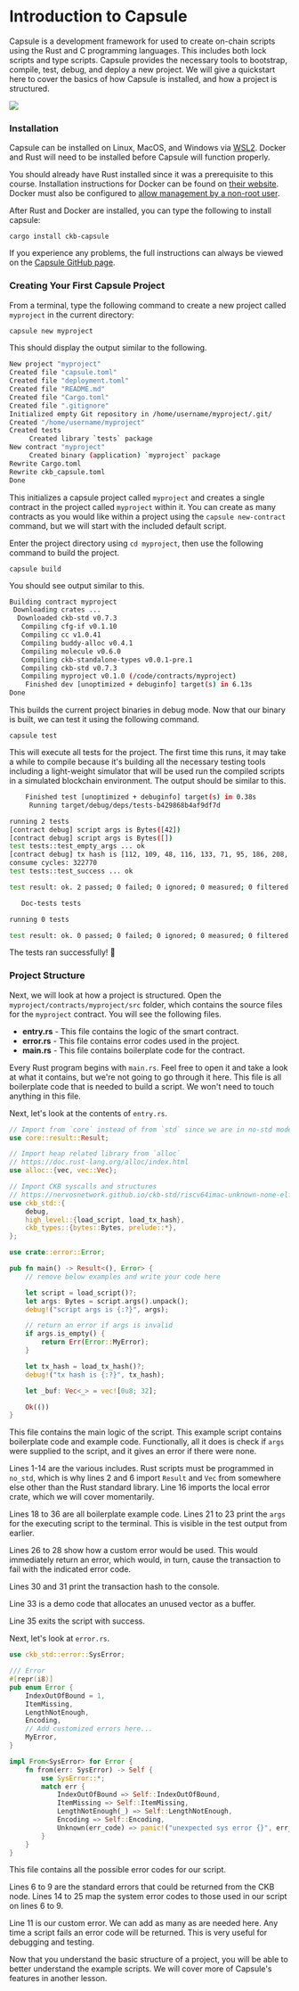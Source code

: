 # Introduction to Capsule

Capsule is a development framework for used to create on-chain scripts using the Rust and C programming languages. This includes both lock scripts and type scripts. Capsule provides the necessary tools to bootstrap, compile, test, debug, and deploy a new project. We will give a quickstart here to cover the basics of how Capsule is installed, and how a project is structured.

![](../.gitbook/assets/capsule.jpg)

### Installation

Capsule can be installed on Linux, MacOS, and Windows via [WSL2](https://docs.microsoft.com/en-us/windows/wsl/install-win10). Docker and Rust will need to be installed before Capsule will function properly.

You should already have Rust installed since it was a prerequisite to this course. Installation instructions for Docker can be found on [their website](https://docs.docker.com/get-docker/). Docker must also be configured to [allow management by a non-root user](https://docs.docker.com/engine/install/linux-postinstall/).

After Rust and Docker are installed, you can type the following to install capsule:

```text
cargo install ckb-capsule
```

If you experience any problems, the full instructions can always be viewed on the [Capsule GitHub page](https://github.com/nervosnetwork/capsule).

### Creating Your First Capsule Project

From a terminal, type the following command to create a new project called `myproject` in the current directory:

```bash
capsule new myproject
```

This should display the output similar to the following.

```bash
New project "myproject"
Created file "capsule.toml"
Created file "deployment.toml"
Created file "README.md"
Created file "Cargo.toml"
Created file ".gitignore"
Initialized empty Git repository in /home/username/myproject/.git/
Created "/home/username/myproject"
Created tests
     Created library `tests` package
New contract "myproject"
     Created binary (application) `myproject` package
Rewrite Cargo.toml
Rewrite ckb_capsule.toml
Done
```

This initializes a capsule project called `myproject` and creates a single contract in the project called `myproject` within it. You can create as many contracts as you would like within a project using the `capsule new-contract` command, but we will start with the included default script.

Enter the project directory using `cd myproject`, then use the following command to build the project.

```text
capsule build
```

You should see output similar to this.

```bash
Building contract myproject
 Downloading crates ...
  Downloaded ckb-std v0.7.3
   Compiling cfg-if v0.1.10
   Compiling cc v1.0.41
   Compiling buddy-alloc v0.4.1
   Compiling molecule v0.6.0
   Compiling ckb-standalone-types v0.0.1-pre.1
   Compiling ckb-std v0.7.3
   Compiling myproject v0.1.0 (/code/contracts/myproject)
    Finished dev [unoptimized + debuginfo] target(s) in 6.13s
Done
```

This builds the current project binaries in debug mode. Now that our binary is built, we can test it using the following command.

```text
capsule test
```

This will execute all tests for the project. The first time this runs, it may take a while to compile because it's building all the necessary testing tools including a light-weight simulator that will be used run the compiled scripts in a simulated blockchain environment. The output should be similar to this.

```bash
    Finished test [unoptimized + debuginfo] target(s) in 0.38s
     Running target/debug/deps/tests-b429868b4af9df7d

running 2 tests
[contract debug] script args is Bytes([42])
[contract debug] script args is Bytes([])
test tests::test_empty_args ... ok
[contract debug] tx hash is [112, 109, 48, 116, 133, 71, 95, 186, 208, 254, 244, 53, 91, 80, 108, 213, 206, 112, 25, 187, 136, 180, 123, 124, 240, 31, 48, 192, 193, 175, 179, 176]
consume cycles: 322770
test tests::test_success ... ok

test result: ok. 2 passed; 0 failed; 0 ignored; 0 measured; 0 filtered out

   Doc-tests tests

running 0 tests

test result: ok. 0 passed; 0 failed; 0 ignored; 0 measured; 0 filtered out
```

The tests ran successfully! 🎉

### Project Structure

Next, we will look at how a project is structured. Open the `myproject/contracts/myproject/src` folder, which contains the source files for the `myproject` contract. You will see the following files.

* **entry.rs** - This file contains the logic of the smart contract.
* **error.rs** - This file contains error codes used in the project.
* **main.rs** - This file contains boilerplate code for the contract.

Every Rust program begins with `main.rs`. Feel free to open it and take a look at what it contains, but we're not going to go through it here. This file is all boilerplate code that is needed to build a script. We won't need to touch anything in this file. 

Next, let's look at the contents of `entry.rs`.

```rust
// Import from `core` instead of from `std` since we are in no-std mode
use core::result::Result;

// Import heap related library from `alloc`
// https://doc.rust-lang.org/alloc/index.html
use alloc::{vec, vec::Vec};

// Import CKB syscalls and structures
// https://nervosnetwork.github.io/ckb-std/riscv64imac-unknown-none-elf/doc/ckb_std/index.html
use ckb_std::{
    debug,
    high_level::{load_script, load_tx_hash},
    ckb_types::{bytes::Bytes, prelude::*},
};

use crate::error::Error;

pub fn main() -> Result<(), Error> {
    // remove below examples and write your code here

    let script = load_script()?;
    let args: Bytes = script.args().unpack();
    debug!("script args is {:?}", args);

    // return an error if args is invalid
    if args.is_empty() {
        return Err(Error::MyError);
    }

    let tx_hash = load_tx_hash()?;
    debug!("tx hash is {:?}", tx_hash);

    let _buf: Vec<_> = vec![0u8; 32];

    Ok(())
}
```

This file contains the main logic of the script. This example script contains boilerplate code and example code. Functionally, all it does is check if `args` were supplied to the script, and it gives an error if there were none.

Lines 1-14 are the various includes. Rust scripts must be programmed in `no_std`, which is why lines 2 and 6 import `Result` and `Vec` from somewhere else other than the Rust standard library. Line 16 imports the local error crate, which we will cover momentarily.

Lines 18 to 36 are all boilerplate example code. Lines 21 to 23 print the `args` for the executing script to the terminal. This is visible in the test output from earlier.

Lines 26 to 28 show how a custom error would be used. This would immediately return an error, which would, in turn, cause the transaction to fail with the indicated error code.

Lines 30 and 31 print the transaction hash to the console.

Line 33 is a demo code that allocates an unused vector as a buffer.

Line 35 exits the script with success.

Next, let's look at `error.rs`.

```rust
use ckb_std::error::SysError;

/// Error
#[repr(i8)]
pub enum Error {
    IndexOutOfBound = 1,
    ItemMissing,
    LengthNotEnough,
    Encoding,
    // Add customized errors here...
    MyError,
}

impl From<SysError> for Error {
    fn from(err: SysError) -> Self {
        use SysError::*;
        match err {
            IndexOutOfBound => Self::IndexOutOfBound,
            ItemMissing => Self::ItemMissing,
            LengthNotEnough(_) => Self::LengthNotEnough,
            Encoding => Self::Encoding,
            Unknown(err_code) => panic!("unexpected sys error {}", err_code),
        }
    }
}
```

This file contains all the possible error codes for our script.

Lines 6 to 9 are the standard errors that could be returned from the CKB node. Lines 14 to 25 map the system error codes to those used in our script on lines 6 to 9.

Line 11 is our custom error. We can add as many as are needed here. Any time a script fails an error code will be returned. This is very useful for debugging and testing.

Now that you understand the basic structure of a project, you will be able to better understand the example scripts. We will cover more of Capsule's features in another lesson.

